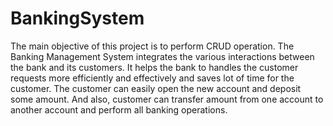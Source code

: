# BankingSystem
 The main objective of this project is to perform CRUD operation. The Banking 
Management System integrates the various interactions between the bank and its 
customers. It helps the bank to handles the customer requests more efficiently and 
effectively and saves lot of time for the customer. The customer can easily open the new 
account and deposit some amount. And also, customer can transfer amount from one 
account to another account and perform all banking operations.
